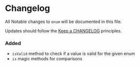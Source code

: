 # Changelog

All Notable changes to `enum` will be documented in this file.

Updates should follow the [Keep a CHANGELOG](http://keepachangelog.com/) principles.

### Added
- `isValid` method to check if a value is valid for the given enum 
- `is` magic methods for comparisons
